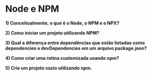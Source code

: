 # Node e NPM
**1) Conceitualmente, o que é o Node, o NPM e o NPX?**

**2) Como iniciar um projeto utilizando NPM?**

**3) Qual a diferença entre dependências que estão listadas como dependencies e devDependencies em um arquivo package.json?**

**4) Como criar uma rotina customizada usando npm?**

**5) Crie um projeto vazio utilizando npm.**